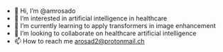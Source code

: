 - 👋 Hi, I’m @amrosado
- 👀 I’m interested in artificial intelligence in healthcare
- 🌱 I’m currently learning to apply transformers in image enhancement
- 💞️ I’m looking to collaborate on healthcare artificial intelligence
- 📫 How to reach me arosad2@protonmail.ch

<!---
amrosado/amrosado is a ✨ special ✨ repository because its `README.md` (this file) appears on your GitHub profile.
You can click the Preview link to take a look at your changes.
--->
